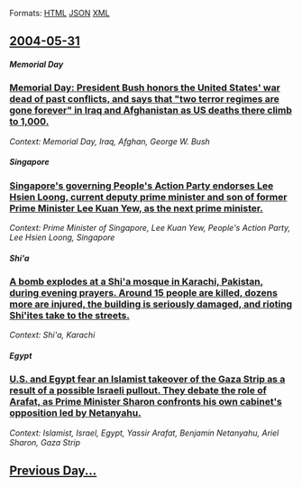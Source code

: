 
Formats: [HTML](2004/05/31/index.html)  [JSON](2004/05/31/index.json)  [XML](2004/05/31/index.xml)  

## [2004-05-31](/news/2004/05/31/index.md)

##### Memorial Day
### [ Memorial Day: President Bush honors the United States' war dead of past conflicts, and says that "two terror regimes are gone forever" in Iraq and Afghanistan as US deaths there climb to 1,000. ](/news/2004/05/31/memorial-day-president-bush-honors-the-united-states-war-dead-of-past-conflicts-and-says-that-two-terror-regimes-are-gone-forever-in-i.md)
_Context: Memorial Day, Iraq, Afghan, George W. Bush_

##### Singapore
### [ Singapore's governing People's Action Party endorses Lee Hsien Loong, current deputy prime minister and son of former Prime Minister Lee Kuan Yew, as the next prime minister. ](/news/2004/05/31/singapore-s-governing-people-s-action-party-endorses-lee-hsien-loong-current-deputy-prime-minister-and-son-of-former-prime-minister-lee-ku.md)
_Context: Prime Minister of Singapore, Lee Kuan Yew, People's Action Party, Lee Hsien Loong, Singapore_

##### Shi'a
### [ A bomb explodes at a Shi'a mosque in Karachi, Pakistan, during evening prayers. Around 15 people are killed, dozens more are injured, the building is seriously damaged, and rioting Shi'ites take to the streets. ](/news/2004/05/31/a-bomb-explodes-at-a-shi-a-mosque-in-karachi-pakistan-during-evening-prayers-around-15-people-are-killed-dozens-more-are-injured-the-b.md)
_Context: Shi'a, Karachi_

##### Egypt
### [ U.S. and Egypt fear an Islamist takeover of the Gaza Strip as a result of a possible Israeli pullout. They debate the role of Arafat, as Prime Minister Sharon confronts his own cabinet's opposition led by Netanyahu. ](/news/2004/05/31/u-s-and-egypt-fear-an-islamist-takeover-of-the-gaza-strip-as-a-result-of-a-possible-israeli-pullout-they-debate-the-role-of-arafat-as-pr.md)
_Context: Islamist, Israel, Egypt, Yassir Arafat, Benjamin Netanyahu, Ariel Sharon, Gaza Strip_

## [Previous Day...](/news/2004/05/30/index.md)

